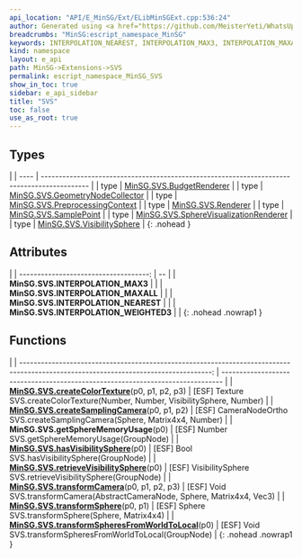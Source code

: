 ```yaml
---
api_location: "API/E_MinSG/Ext/ELibMinSGExt.cpp:536:24"
author: Generated using <a href="https://github.com/MeisterYeti/WhatsUpDoc">WhatsUpDoc</a>
breadcrumbs: "MinSG:escript_namespace_MinSG"
keywords: INTERPOLATION_NEAREST, INTERPOLATION_MAX3, INTERPOLATION_MAXALL, INTERPOLATION_WEIGHTED3, createSamplingCamera, transformCamera, createColorTexture, hasVisibilitySphere, retrieveVisibilitySphere, getSphereMemoryUsage, transformSphere, transformSpheresFromWorldToLocal
kind: namespace
layout: e_api
path: MinSG->Extensions->SVS
permalink: escript_namespace_MinSG_SVS
show_in_toc: true
sidebar: e_api_sidebar
title: "SVS"
toc: false
use_as_root: true
---
```


## Types

|
| ---- | ------------------------------------------------------------------------------------------- | 
| type | [MinSG.SVS.BudgetRenderer](escript_type_MinSG_SVS_BudgetRenderer)                           | 
| type | [MinSG.SVS.GeometryNodeCollector](escript_type_MinSG_SVS_GeometryNodeCollector)             | 
| type | [MinSG.SVS.PreprocessingContext](escript_type_MinSG_SVS_PreprocessingContext)               | 
| type | [MinSG.SVS.Renderer](escript_type_MinSG_SVS_Renderer)                                       | 
| type | [MinSG.SVS.SamplePoint](escript_type_MinSG_SVS_SamplePoint)                                 | 
| type | [MinSG.SVS.SphereVisualizationRenderer](escript_type_MinSG_SVS_SphereVisualizationRenderer) | 
| type | [MinSG.SVS.VisibilitySphere](escript_type_MinSG_SVS_VisibilitySphere)                       | 
{: .nohead }

## Attributes

|
| ------------------------------------: | -- | 
| **MinSG.SVS.INTERPOLATION_MAX3**      |  | 
| **MinSG.SVS.INTERPOLATION_MAXALL**    |  | 
| **MinSG.SVS.INTERPOLATION_NEAREST**   |  | 
| **MinSG.SVS.INTERPOLATION_WEIGHTED3** |  | 
{: .nohead .nowrap1 }

## Functions

|
| -----------------------------------------------------------------------------------------------------------------------------------: | ------------------------------------------------------------------------------ | 
| **[MinSG.SVS.createColorTexture](namespaceMinSG_1_1SVS#namespaceMinSG_1_1SVS_1a0e7f6a052c7cdaf2c3f5b4fab08836ec)**(p0, p1, p2, p3)   | [ESF] Texture SVS.createColorTexture(Number, Number, VisibilitySphere, Number) | 
| **[MinSG.SVS.createSamplingCamera](namespaceMinSG_1_1SVS#namespaceMinSG_1_1SVS_1a981aeb8142fc143de9fc9d46bf1fa81e)**(p0, p1, p2)     | [ESF] CameraNodeOrtho SVS.createSamplingCamera(Sphere, Matrix4x4, Number)      | 
| **MinSG.SVS.getSphereMemoryUsage**(p0)                                                                                               | [ESF] Number SVS.getSphereMemoryUsage(GroupNode)                               | 
| **[MinSG.SVS.hasVisibilitySphere](namespaceMinSG_1_1SVS#namespaceMinSG_1_1SVS_1a73ac8673e37748252cd9957d288de031)**(p0)              | [ESF] Bool SVS.hasVisibilitySphere(GroupNode)                                  | 
| **[MinSG.SVS.retrieveVisibilitySphere](namespaceMinSG_1_1SVS#namespaceMinSG_1_1SVS_1a1d5c7ba2f6c1234b0000d42dcb9b063e)**(p0)         | [ESF] VisibilitySphere SVS.retrieveVisibilitySphere(GroupNode)                 | 
| **[MinSG.SVS.transformCamera](namespaceMinSG_1_1SVS#namespaceMinSG_1_1SVS_1a838f2dc094a0afb62317f216a56a8060)**(p0, p1, p2, p3)      | [ESF] Void SVS.transformCamera(AbstractCameraNode, Sphere, Matrix4x4, Vec3)    | 
| **[MinSG.SVS.transformSphere](namespaceMinSG_1_1SVS#namespaceMinSG_1_1SVS_1a4c7da45f2cf4247ff315bc5e6ff7832e)**(p0, p1)              | [ESF] Sphere SVS.transformSphere(Sphere, Matrix4x4)                            | 
| **[MinSG.SVS.transformSpheresFromWorldToLocal](namespaceMinSG_1_1SVS#namespaceMinSG_1_1SVS_1ae40287a5ba8192375ef6fbd973fd9fd4)**(p0) | [ESF] Void SVS.transformSpheresFromWorldToLocal(GroupNode)                     | 
{: .nohead .nowrap1 }

